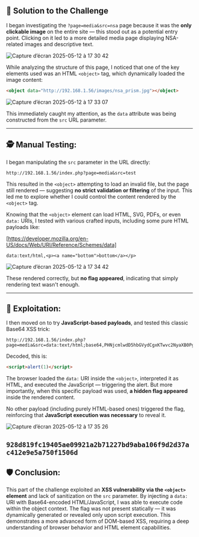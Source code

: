 ## 🧩 Solution to the Challenge

I began investigating the `?page=media&src=nsa` page because it was the **only clickable image** on the entire site — this stood out as a potential entry point. Clicking on it led to a more detailed media page displaying NSA-related images and descriptive text.

![Capture d’écran 2025-05-12 à 17 30 42](https://github.com/user-attachments/assets/dd430dbb-ab0e-4fee-acbd-3497406177e5)

While analyzing the structure of this page, I noticed that one of the key elements used was an HTML `<object>` tag, which dynamically loaded the image content:

```html
<object data="http://192.168.1.56/images/nsa_prism.jpg"></object>
```
![Capture d’écran 2025-05-12 à 17 33 07](https://github.com/user-attachments/assets/79f44efc-e3a9-405d-ae77-8a80be1ecffa)

This immediately caught my attention, as the `data` attribute was being constructed from the `src` URL parameter.

---

## 🕵️ Manual Testing:

I began manipulating the `src` parameter in the URL directly:

```
http://192.168.1.56/index.php?page=media&src=test
```

This resulted in the `<object>` attempting to load an invalid file, but the page still rendered — suggesting **no strict validation or filtering** of the input. This led me to explore whether I could control the content rendered by the `<object>` tag.

Knowing that the `<object>` element can load HTML, SVG, PDFs, or even `data:` URIs, I tested with various crafted inputs, including some pure HTML payloads like:

[https://developer.mozilla.org/en-US/docs/Web/URI/Reference/Schemes/data]

```
data:text/html,<p><a name="bottom">bottom</a></p>
```

![Capture d’écran 2025-05-12 à 17 34 42](https://github.com/user-attachments/assets/04fb3acf-da2f-4d84-8d73-683ace03ea0d)


These rendered correctly, but **no flag appeared**, indicating that simply rendering text wasn't enough.

---

## 🚨 Exploitation:

I then moved on to try **JavaScript-based payloads**, and tested this classic Base64 XSS trick:

```
http://192.168.1.56/index.php?page=media&src=data:text/html;base64,PHNjcmlwdD5hbGVydCgxKTwvc2NyaXB0Pg==
```

Decoded, this is:

```html
<script>alert(1)</script>
```

The browser loaded the `data:` URI inside the `<object>`, interpreted it as HTML, and executed the JavaScript — triggering the alert. But more importantly, when this specific payload was used, **a hidden flag appeared** inside the rendered content.

No other payload (including purely HTML-based ones) triggered the flag, reinforcing that **JavaScript execution was necessary** to reveal it.

![Capture d’écran 2025-05-12 à 17 35 26](https://github.com/user-attachments/assets/05454583-cb94-4c32-960b-eb2423b26a01)

```928d819fc19405ae09921a2b71227bd9aba106f9d2d37ac412e9e5a750f1506d```
---

## 🛡️ Conclusion:

This part of the challenge exploited an **XSS vulnerability via the `<object>` element** and lack of sanitization on the `src` parameter. By injecting a `data:` URI with Base64-encoded HTML/JavaScript, I was able to execute code within the object context. The flag was not present statically — it was dynamically generated or revealed only upon script execution. This demonstrates a more advanced form of DOM-based XSS, requiring a deep understanding of browser behavior and HTML element capabilities.
